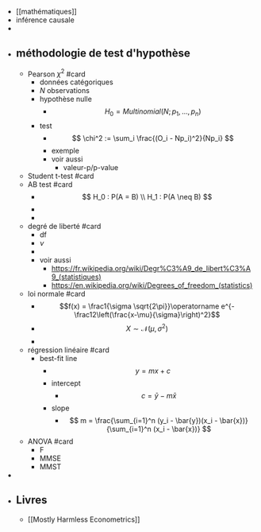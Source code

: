 - [[mathématiques]]
- inférence causale
-
- ## méthodologie de test d'hypothèse
	- Pearson $\chi^2$ #card
		- données catégoriques
		- $N$ observations
		- hypothèse nulle
			- $$
			  H_0 = Multinomial(N;p_1,...,p_n)
			  $$
		- test
			- $$
			  \chi^2 := \sum_i \frac{(O_i - Np_i)^2}{Np_i}
			  $$
			- exemple
			- voir aussi
				- valeur-p/p-value
	- Student t-test #card
	- AB test #card
		- $$
		  H_0 : P(A = B) \\
		  H_1 : P(A \neq B)
		  $$
		-
		-
	- degré de liberté #card
		- df
		- $\nu$
		-
		- voir aussi
			- https://fr.wikipedia.org/wiki/Degr%C3%A9_de_libert%C3%A9_(statistiques)
			- https://en.wikipedia.org/wiki/Degrees_of_freedom_(statistics)
	- loi normale #card
		- $$f(x) = \frac1{\sigma \sqrt{2\pi}}\operatorname e^{-\frac12\left(\frac{x-\mu}{\sigma}\right)^2}$$
		- $$X\sim\mathcal N(\mu,\sigma^2)$$
		-
	- régression linéaire #card
		- best-fit line
			- $$ y = mx + c$$
			- intercept
				- $$
				  c = \bar{y} - m\bar{x}
				  $$
			- slope
				- $$
				  m = \frac{\sum_{i=1}^n (y_i - \bar{y})(x_i - \bar{x})}{\sum_{i=1}^n (x_i - \bar{x})}
				  $$
	- ANOVA #card
		- F
		- MMSE
		- MMST
-
- ## Livres
	- [[Mostly Harmless Econometrics]]